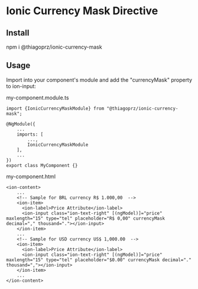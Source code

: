 Ionic Currency Mask Directive
===

Install
--
npm i @thiagoprz/ionic-currency-mask

Usage
---
Import into your component's module and add the "currencyMask" property to ion-input:

my-component.module.ts
```
import {IonicCurrencyMaskModule} from "@thiagoprz/ionic-currency-mask";

@NgModule({
    ...
    imports: [
        ...,
        IonicCurrencyMaskModule
    ],
    ...
})
export class MyComponent {}
```

my-component.html
```
<ion-content>
    ...
    <!-- Sample for BRL currency R$ 1.000,00  -->
    <ion-item>
      <ion-label>Price Attribute</ion-label>
      <ion-input class="ion-text-right" [(ngModel)]="price" maxlength="15" type="tel" placeholder="R$ 0,00" currencyMask decimal="," thousand="."></ion-input>
    </ion-item>
    ...
    <!-- Sample for USD currency US$ 1,000.00  -->
    <ion-item>
      <ion-label>Price Attribute</ion-label>
      <ion-input class="ion-text-right" [(ngModel)]="price" maxlength="15" type="tel" placeholder="$0.00" currencyMask decimal="." thousand=","></ion-input>
    </ion-item>
    ...
</ion-content>
```
